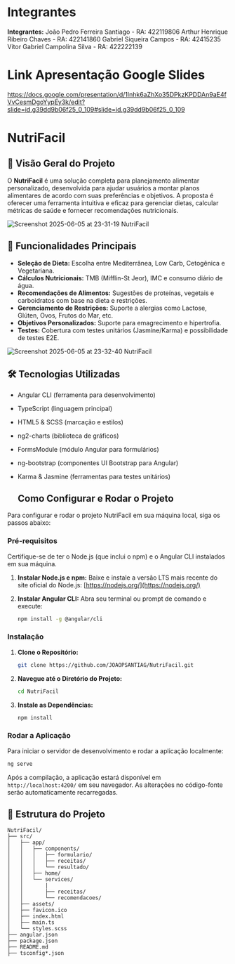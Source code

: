 # Integrantes

**Integrantes:**
João Pedro Ferreira Santiago - RA: 422119806
Arthur Henrique Ribeiro Chaves - RA: 422141860
Gabriel Siqueira Campos - RA: 42415235
Vítor Gabriel Campolina Silva - RA: 422222139

#  Link Apresentação Google Slides

https://docs.google.com/presentation/d/1lnhk6aZhXo35DPkzKPDDAn9aE4fVvCesmDgoYypEy3k/edit?slide=id.g39dd9b06f25_0_109#slide=id.g39dd9b06f25_0_109

# NutriFacil

## 🥗 Visão Geral do Projeto

O **NutriFacil** é uma solução completa para planejamento alimentar personalizado, desenvolvida para ajudar usuários a montar planos alimentares de acordo com suas preferências e objetivos. A proposta é oferecer uma ferramenta intuitiva e eficaz para gerenciar dietas, calcular métricas de saúde e fornecer recomendações nutricionais.

![Screenshot 2025-06-05 at 23-31-19 NutriFacil](https://github.com/user-attachments/assets/b345de3d-2e1e-407f-b4ef-6285e6ea8778)


## 🚀 Funcionalidades Principais

- **Seleção de Dieta:** Escolha entre Mediterrânea, Low Carb, Cetogênica e Vegetariana.
- **Cálculos Nutricionais:** TMB (Mifflin-St Jeor), IMC e consumo diário de água.
- **Recomendações de Alimentos:** Sugestões de proteínas, vegetais e carboidratos com base na dieta e restrições.
- **Gerenciamento de Restrições:** Suporte a alergias como Lactose, Glúten, Ovos, Frutos do Mar, etc.
- **Objetivos Personalizados:** Suporte para emagrecimento e hipertrofia.
- **Testes:** Cobertura com testes unitários (Jasmine/Karma) e possibilidade de testes E2E.

![Screenshot 2025-06-05 at 23-32-40 NutriFacil](https://github.com/user-attachments/assets/2b8fd509-4103-44d6-ba5e-1e1c088adb88)


## 🛠️ Tecnologias Utilizadas

- Angular CLI (ferramenta para desenvolvimento)

- TypeScript (linguagem principal)

- HTML5 & SCSS (marcação e estilos)

- ng2-charts (biblioteca de gráficos)

- FormsModule (módulo Angular para formulários)

- ng-bootstrap (componentes UI Bootstrap para Angular)

- Karma & Jasmine (ferramentas para testes unitários)

  ## Como Configurar e Rodar o Projeto

Para configurar e rodar o projeto NutriFacil em sua máquina local, siga os passos abaixo:

### Pré-requisitos

Certifique-se de ter o Node.js (que inclui o npm) e o Angular CLI instalados em sua máquina.

1.  **Instalar Node.js e npm:** Baixe e instale a versão LTS mais recente do site oficial do Node.js: [https://nodejs.org/](https://nodejs.org/)

2.  **Instalar Angular CLI:** Abra seu terminal ou prompt de comando e execute:
    ```bash
    npm install -g @angular/cli
    ```

### Instalação

1.  **Clone o Repositório:**
    ```bash
    git clone https://github.com/JOAOPSANTIAG/NutriFacil.git
    ```

2.  **Navegue até o Diretório do Projeto:**
    ```bash
    cd NutriFacil
    ```

3.  **Instale as Dependências:**
    ```bash
    npm install
    ```

### Rodar a Aplicação

Para iniciar o servidor de desenvolvimento e rodar a aplicação localmente:

```bash
ng serve
```

Após a compilação, a aplicação estará disponível em `http://localhost:4200/` em seu navegador. As alterações no código-fonte serão automaticamente recarregadas.

## 📁 Estrutura do Projeto

```plaintext
NutriFacil/
├── src/
│   ├── app/
│   │   ├── components/
│   │   │   ├── formulario/
│   │   │   ├── receitas/
│   │   │   └── resultado/
│   │   ├── home/
│   │   └── services/
│   │       |
│   │       ├── receitas/
│   │       └── recomendacoes/
│   ├── assets/
│   ├── favicon.ico
│   ├── index.html
│   ├── main.ts
│   └── styles.scss
├── angular.json
├── package.json
├── README.md
├── tsconfig*.json

